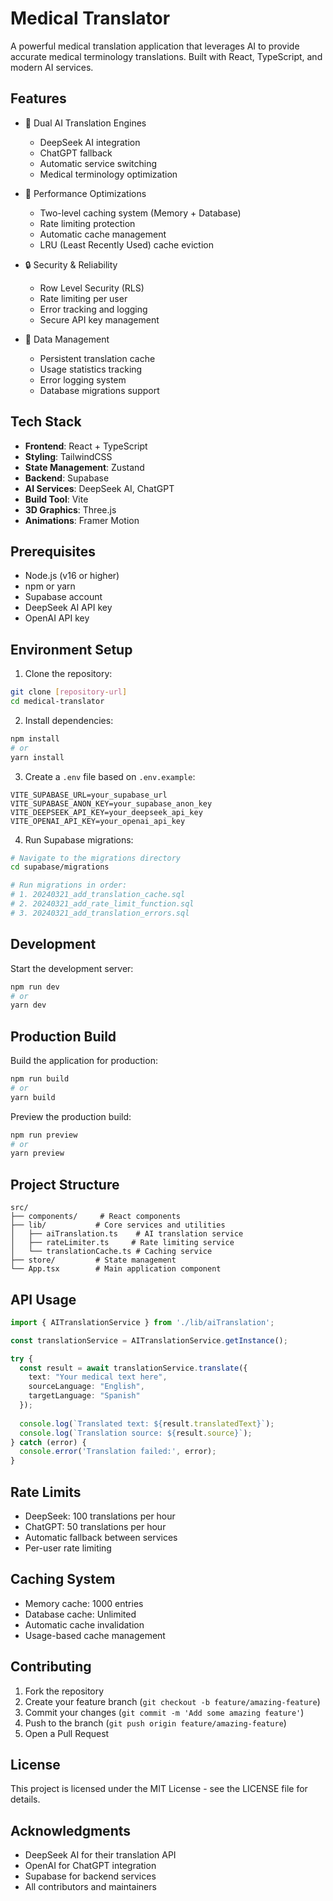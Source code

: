 # Medical Translator

A powerful medical translation application that leverages AI to provide accurate medical terminology translations. Built with React, TypeScript, and modern AI services.

## Features

- 🤖 Dual AI Translation Engines
  - DeepSeek AI integration
  - ChatGPT fallback
  - Automatic service switching
  - Medical terminology optimization

- 🚀 Performance Optimizations
  - Two-level caching system (Memory + Database)
  - Rate limiting protection
  - Automatic cache management
  - LRU (Least Recently Used) cache eviction

- 🔒 Security & Reliability
  - Row Level Security (RLS)
  - Rate limiting per user
  - Error tracking and logging
  - Secure API key management

- 💾 Data Management
  - Persistent translation cache
  - Usage statistics tracking
  - Error logging system
  - Database migrations support

## Tech Stack

- **Frontend**: React + TypeScript
- **Styling**: TailwindCSS
- **State Management**: Zustand
- **Backend**: Supabase
- **AI Services**: DeepSeek AI, ChatGPT
- **Build Tool**: Vite
- **3D Graphics**: Three.js
- **Animations**: Framer Motion

## Prerequisites

- Node.js (v16 or higher)
- npm or yarn
- Supabase account
- DeepSeek AI API key
- OpenAI API key

## Environment Setup

1. Clone the repository:
```bash
git clone [repository-url]
cd medical-translator
```

2. Install dependencies:
```bash
npm install
# or
yarn install
```

3. Create a `.env` file based on `.env.example`:
```env
VITE_SUPABASE_URL=your_supabase_url
VITE_SUPABASE_ANON_KEY=your_supabase_anon_key
VITE_DEEPSEEK_API_KEY=your_deepseek_api_key
VITE_OPENAI_API_KEY=your_openai_api_key
```

4. Run Supabase migrations:
```bash
# Navigate to the migrations directory
cd supabase/migrations

# Run migrations in order:
# 1. 20240321_add_translation_cache.sql
# 2. 20240321_add_rate_limit_function.sql
# 3. 20240321_add_translation_errors.sql
```

## Development

Start the development server:
```bash
npm run dev
# or
yarn dev
```

## Production Build

Build the application for production:
```bash
npm run build
# or
yarn build
```

Preview the production build:
```bash
npm run preview
# or
yarn preview
```

## Project Structure

```
src/
├── components/     # React components
├── lib/           # Core services and utilities
│   ├── aiTranslation.ts    # AI translation service
│   ├── rateLimiter.ts     # Rate limiting service
│   └── translationCache.ts # Caching service
├── store/         # State management
└── App.tsx        # Main application component
```

## API Usage

```typescript
import { AITranslationService } from './lib/aiTranslation';

const translationService = AITranslationService.getInstance();

try {
  const result = await translationService.translate({
    text: "Your medical text here",
    sourceLanguage: "English",
    targetLanguage: "Spanish"
  });
  
  console.log(`Translated text: ${result.translatedText}`);
  console.log(`Translation source: ${result.source}`);
} catch (error) {
  console.error('Translation failed:', error);
}
```

## Rate Limits

- DeepSeek: 100 translations per hour
- ChatGPT: 50 translations per hour
- Automatic fallback between services
- Per-user rate limiting

## Caching System

- Memory cache: 1000 entries
- Database cache: Unlimited
- Automatic cache invalidation
- Usage-based cache management

## Contributing

1. Fork the repository
2. Create your feature branch (`git checkout -b feature/amazing-feature`)
3. Commit your changes (`git commit -m 'Add some amazing feature'`)
4. Push to the branch (`git push origin feature/amazing-feature`)
5. Open a Pull Request

## License

This project is licensed under the MIT License - see the LICENSE file for details.

## Acknowledgments

- DeepSeek AI for their translation API
- OpenAI for ChatGPT integration
- Supabase for backend services
- All contributors and maintainers 